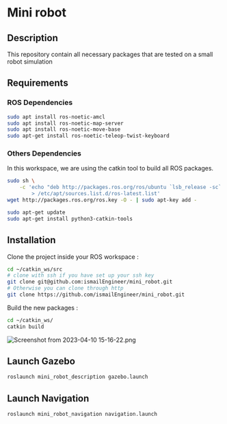 # Mini robot

## Description

This repository contain all necessary packages that are tested on a small robot simulation

## Requirements

### ROS Dependencies

```bash
sudo apt install ros-noetic-amcl
sudo apt install ros-noetic-map-server
sudo apt install ros-noetic-move-base
sudo apt-get install ros-noetic-teleop-twist-keyboard
```

### Others Dependencies

In this workspace, we are using the catkin tool to build all ROS packages.

```bash
sudo sh \
    -c 'echo "deb http://packages.ros.org/ros/ubuntu `lsb_release -sc` main" \
        > /etc/apt/sources.list.d/ros-latest.list'
wget http://packages.ros.org/ros.key -O - | sudo apt-key add -

sudo apt-get update
sudo apt-get install python3-catkin-tools
```

## Installation

Clone the project inside your ROS workspace : 

```bash
cd ~/catkin_ws/src
# clone with ssh if you have set up your ssh key
git clone git@github.com:ismailEngineer/mini_robot.git
# Otherwise you can clone through http
git clone https://github.com/ismailEngineer/mini_robot.git
```

Build the new packages :

```bash
cd ~/catkin_ws/
catkin build 
```

![Screenshot from 2023-04-10 15-16-22.png](Mini%20robot%203b2c67b3d08d43b0a2497976db25cb59/Screenshot_from_2023-04-10_15-16-22.png)

## Launch Gazebo

```bash
roslaunch mini_robot_description gazebo.launch
```

## Launch Navigation

```bash
roslaunch mini_robot_navigation navigation.launch
```